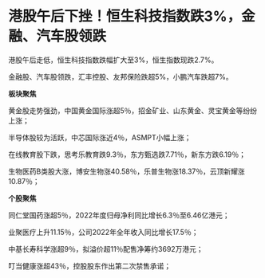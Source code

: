 # 港股午后下挫！恒生科技指数跌3%，金融、汽车股领跌

港股午后走低，恒生科技指数跌幅扩大至3%，恒生指数现跌2.7%。

金融股、汽车股领跌，汇丰控股、友邦保险跌超5%，小鹏汽车跌超7%。

**板块聚焦**

黄金股走势强劲，中国黄金国际涨超5％，招金矿业、山东黄金、灵宝黄金等纷纷上涨；

半导体股较为活跃，中芯国际涨近4％，ASMPT小幅上涨；

在线教育股下跌，思考乐教育跌9.3％，东方甄选跌7.71％，新东方跌6.19％；

生物医药B类股大涨，博安生物涨40.58％，乐普生物涨18.37％，云顶新耀涨10.87％；

**个股聚焦**

同仁堂国药涨超5％，2022年度归母净利同比增长6.3％至6.46亿港元；

业聚医疗上升11.15％，公司2022年全年收入同比增长17.5％；

中基长寿科学涨超9％，拟溢价超11％配售净筹约3692万港元；

叮当健康涨超43％，控股股东作出第二次禁售承诺；

